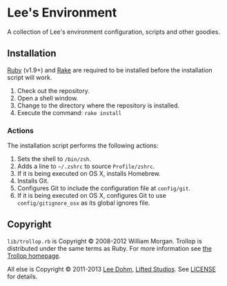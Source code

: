 
# Lee's Environment

A collection of Lee's environment configuration, scripts and other goodies.

## Installation

[Ruby][ruby] (v1.9+) and [Rake][rake] are required to be installed before the installation script will work.

1. Check out the repository.
1. Open a shell window.
1. Change to the directory where the repository is installed.
1. Execute the command: `rake install`

### Actions

The installation script performs the following actions:

1. Sets the shell to `/bin/zsh`.
1. Adds a line to `~/.zshrc` to source `Profile/zshrc`.
1. If it is being executed on OS X, installs Homebrew.
1. Installs Git.
1. Configures Git to include the configuration file at `config/git`.
1. If it is being executed on OS X, configures Git to use `config/gitignore_osx` as its global ignores file.

## Copyright

`lib/trollop.rb` is Copyright &copy; 2008-2012 William Morgan. Trollop is distributed under the same terms as Ruby. For more information see [the Trollop homepage][trollop].

All else is Copyright &copy; 2011-2013 [Lee Dohm][lee], [Lifted Studios][lifted].  See [LICENSE](LICENSE.md) for details.

[lee]: https://github.com/lee-dohm
[lifted]: https://github.com/lifted-studios
[rake]: http://www.rubygems.org/gems/rake
[ruby]: http://www.ruby-lang.org
[trollop]: http://trollop.rubyforge.org/

